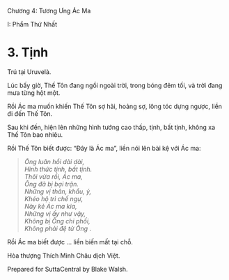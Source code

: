  

Chương 4: Tương Ưng Ác Ma

I: Phẩm Thứ Nhất

# 3\. Tịnh

Trú tại Uruvelà.

Lúc bấy giờ, Thế Tôn đang ngồi ngoài trời, trong bóng đêm tối, và trời đang mưa từng hột một.

Rồi Ác ma muốn khiến Thế Tôn sợ hãi, hoảng sợ, lông tóc dựng ngược, liền đi đến Thế Tôn.

Sau khi đến, hiện lên những hình tướng cao thấp, tịnh, bất tịnh, không xa Thế Tôn bao nhiêu.

Rồi Thế Tôn biết được: “Ðây là Ác ma”, liền nói lên bài kệ với Ác ma:

> _Ông luân hồi dài dài,  
> Hình thức tịnh, bất tịnh.  
> Thôi vừa rồi, Ác ma,  
> Ông đã bị bại trận.  
> Những vị thân, khẩu, ý,  
> Khéo hộ trì chế ngự,  
> Này kẻ Ác ma kia,  
> Những vị ấy như vậy,  
> Không bị Ông chi phối,  
> Không phải đệ tử Ông_ .

Rồi Ác ma biết được … liền biến mất tại chỗ.

Hòa thượng Thích Minh Châu dịch Việt.

Prepared for SuttaCentral by Blake Walsh.
